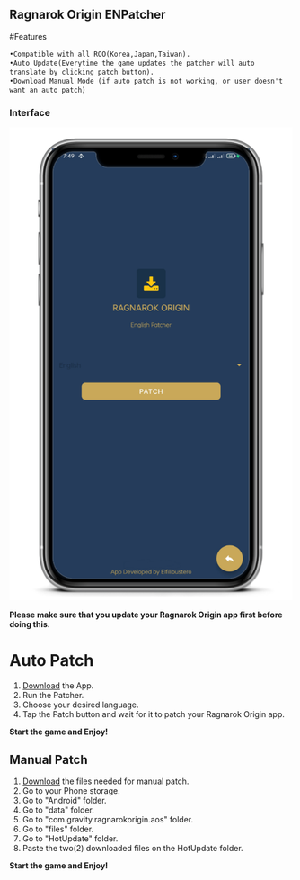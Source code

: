 ## Ragnarok Origin ENPatcher

#Features

```
•Compatible with all ROO(Korea,Japan,Taiwan).
•Auto Update(Everytime the game updates the patcher will auto translate by clicking patch button).
•Download Manual Mode (if auto patch is not working, or user doesn't want an auto patch)
```



### Interface

![Phone](https://github.com/RO-ENPatcher/RO-ENPatcher.github.io/raw/main/assets/images/phone.png)


**Please make sure that you update your Ragnarok Origin app first before doing this.**



# Auto Patch

1. [Download]("https://github.com/RO-ENPatcher/file/releases/download/roo-en-patcher/Ragnarok.Origin.-.EN_1.0.8.apk") the App.
2. Run the Patcher.
3. Choose your desired language.
4. Tap the Patch button and wait for it to patch your Ragnarok Origin app.

**Start the game and Enjoy!**

## Manual Patch

1. [Download]("https://github.com/RO-ENPatcher/file/raw/main/HotUpdate.zip") the files needed for manual patch.
2. Go to your Phone storage.
3. Go to "Android" folder.
4. Go to "data" folder.
5. Go to "com.gravity.ragnarokorigin.aos" folder.
6. Go to "files" folder.
7. Go to "HotUpdate" folder.
8. Paste the two(2) downloaded files on the HotUpdate folder.


**Start the game and Enjoy!**

